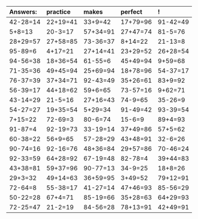 | Answers: | practice | makes | perfect | ! |
| :--- | :--- | :--- | :--- | :--- |
| 42-28=14 | 22+19=41 | 33+9=42 | 17+79=96 | 91-42=49 | 
| 5+8=13 | 20-3=17 | 57+34=91 | 27+47=74 | 81-5=76 | 
| 28+29=57 | 27+58=85 | 73-36=37 | 8+14=22 | 21-13=8 | 
| 95-89=6 | 4+17=21 | 27+14=41 | 23+29=52 | 26+28=54 | 
| 94-56=38 | 18+36=54 | 61-55=6 | 45+49=94 | 9+59=68 | 
| 71-35=36 | 49+45=94 | 25+69=94 | 18+78=96 | 54-37=17 | 
| 76-37=39 | 37+34=71 | 92-43=49 | 35+26=61 | 83+9=92 | 
| 56-39=17 | 44+18=62 | 59+6=65 | 73-57=16 | 9+62=71 | 
| 43-14=29 | 21-5=16 | 27+16=43 | 74-9=65 | 35-26=9 | 
| 54-27=27 | 19+35=54 | 5+29=34 | 91-49=42 | 93-39=54 | 
| 7+15=22 | 72-69=3 | 80-6=74 | 15-6=9 | 89+4=93 | 
| 91-87=4 | 92-19=73 | 33-19=14 | 37+49=86 | 57+5=62 | 
| 60-38=22 | 56+9=65 | 57-28=29 | 43+48=91 | 32-6=26 | 
| 90-74=16 | 92-16=76 | 48+36=84 | 29+57=86 | 70-46=24 | 
| 92-33=59 | 64+28=92 | 67-19=48 | 82-78=4 | 39+44=83 | 
| 43+38=81 | 59+37=96 | 90-77=13 | 34-9=25 | 18+8=26 | 
| 29+3=32 | 49+14=63 | 36+59=95 | 3+49=52 | 79+12=91 | 
| 72-64=8 | 55-38=17 | 41-27=14 | 47+46=93 | 85-56=29 | 
| 50-22=28 | 67+4=71 | 85-19=66 | 35+28=63 | 64+29=93 | 
| 72-25=47 | 21-2=19 | 84-56=28 | 78+13=91 | 42+49=91 | 
